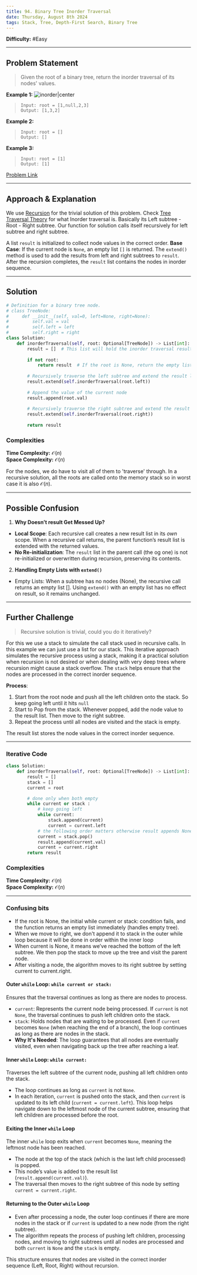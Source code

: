 ```yaml
---
title: 94. Binary Tree Inorder Traversal
date: Thursday, August 8th 2024
tags: Stack, Tree, Depth-First Search, Binary Tree
---
```

**Difficulty:** #Easy

---

## Problem Statement
> Given the root of a binary tree, return the inorder traversal of its nodes' values.

**Example 1:**
![inorder|center](../assets/inorder_1.jpg)
> `Input: root = [1,null,2,3]`      
> `Output: [1,3,2] `

**Example 2:**

> `Input: root = []`  
> `Output: [] `

**Example 3:**

> `Input: root = [1] `  
> `Output: [1]`


[Problem Link](https://leetcode.com/problems/binary-tree-inorder-traversal/description/)

---

## Approach & Explanation

We use [Recursion](../Algorithms/Recursion.md) for the trivial solution of this problem. Check [Tree Traversal Theory](../Data%20Structures/Tree%20Traversal%20Theory.md) for what Inorder traversal is. Basically its Left subtree - Root - Right subtree. Our function for solution calls itself recursively for left subtree and right subtree. 

A list `result` is initialized to collect node values in the correct order.
**Base Case**: If the current node is `None`, an empty list `[]` is returned. 
The `extend()` method is used to add the results from left and right subtrees to `result`. After the recursion completes, the `result` list contains the nodes in inorder sequence.

---

## Solution

```python
# Definition for a binary tree node.
# class TreeNode:
#     def __init__(self, val=0, left=None, right=None):
#         self.val = val
#         self.left = left
#         self.right = right
class Solution:
    def inorderTraversal(self, root: Optional[TreeNode]) -> List[int]:
        result = []  # This list will hold the inorder traversal result
        
        if not root:
            return result  # If the root is None, return the empty list
        
        # Recursively traverse the left subtree and extend the result list
        result.extend(self.inorderTraversal(root.left))
        
        # Append the value of the current node
        result.append(root.val)
        
        # Recursively traverse the right subtree and extend the result list
        result.extend(self.inorderTraversal(root.right))
        
        return result
```


### Complexities

**Time Complexity:** $\mathcal{O}(n)$   
**Space Complexity:** $\mathcal{O}(n)$  

For the nodes, we do have to visit all of them to 'traverse' through. In a recursive solution, all the roots are called onto the memory stack so in worst case it is also  $\mathcal{O}(n)$. 


---

## Possible Confusion

1. **Why Doesn’t result Get Messed Up?**

- **Local Scope**: Each recursive call creates a new result list in its *own* scope. When a recursive call returns, the parent function’s result list is extended with the returned values.
- **No Re-initialization**: The `result` list in the parent call (the og one) is not re-initialized or overwritten during recursion, preserving its contents.

2. **Handling Empty Lists with `extend()`**

- Empty Lists: When a subtree has no nodes (None), the recursive call returns an empty list []. Using `extend()` with an empty list has no effect on result, so it remains unchanged.

---
## Further Challenge

>Recursive solution is trivial, could you do it iteratively?

For this we use a stack to simulate the call stack used in recursive calls. In this example we can just use a list for our stack. This iterative approach simulates the recursive process using a stack, making it a practical solution when recursion is not desired or when dealing with very deep trees where recursion might cause a stack overflow. The `stack` helps ensure that the nodes are processed in the correct inorder sequence.

**Process**:
  1. Start from the root node and push all the left children onto the stack. So keep going left until it hits `null`
  2. Start to Pop from the stack. Whenever popped, add the node value to the result list. Then move to the right subtree.
  3. Repeat the process until all nodes are visited and the stack is empty.

The result list stores the node values in the correct inorder sequence.

---

### Iterative Code

```python
class Solution:
    def inorderTraversal(self, root: Optional[TreeNode]) -> List[int]:
        result = []
        stack = []
        current = root

        # done only when both empty
        while current or stack :
            # keep going left
            while current:
                stack.append(current)
                current = current.left
            # the following order matters otherwise result appends None
            current = stack.pop()
            result.append(current.val)
            current = current.right
        return result
```

### Complexities

**Time Complexity:** $\mathcal{O}(n)$   
**Space Complexity:** $\mathcal{O}(n)$  

---

### Confusing bits

- If the root is None, the initial while current or stack: condition fails, and the function returns an empty list immediately (handles empty tree).
- When we move to right, we don't append it to stack in the outer while loop because it will be done in order within the inner loop
- When current is None, it means we’ve reached the bottom of the left subtree. We then pop the stack to move up the tree and visit the parent node.
- After visiting a node, the algorithm moves to its right subtree by setting current to current.right.

#### Outer `while` Loop: `while current or stack:`
Ensures that the traversal continues as long as there are nodes to process.
- `current`: Represents the current node being processed. If `current` is not `None`, the traversal continues to push left children onto the stack.
- `stack`: Holds nodes that are waiting to be processed. Even if `current` becomes `None` (when reaching the end of a branch), the loop continues as long as there are nodes in the stack.
- **Why It's Needed**: The loop guarantees that all nodes are eventually visited, even when navigating back up the tree after reaching a leaf.

#### Inner `while` Loop: `while current:`
Traverses the left subtree of the current node, pushing all left children onto the stack.
- The loop continues as long as `current` is not `None`.
- In each iteration, `current` is pushed onto the stack, and then `current` is updated to its left child (`current = current.left`).
This loop helps navigate down to the leftmost node of the current subtree, ensuring that left children are processed before the root.

#### Exiting the Inner `while` Loop
The inner `while` loop exits when `current` becomes `None`, meaning the leftmost node has been reached.
- The node at the top of the stack (which is the last left child processed) is popped.
- This node’s value is added to the result list (`result.append(current.val)`).
- The traversal then moves to the right subtree of this node by setting `current = current.right`.

#### Returning to the Outer `while` Loop
- Even after processing a node, the outer loop continues if there are more nodes in the stack or if `current` is updated to a new node (from the right subtree).
- The algorithm repeats the process of pushing left children, processing nodes, and moving to right subtrees until all nodes are processed and both `current` is `None` and the `stack` is empty.

This structure ensures that nodes are visited in the correct inorder sequence (Left, Root, Right) without recursion.